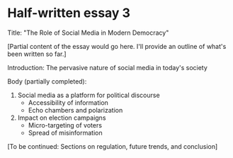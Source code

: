 # Half-written essay 3

Title: "The Role of Social Media in Modern Democracy"

[Partial content of the essay would go here. I'll provide an outline of what's been written so far.]

Introduction: The pervasive nature of social media in today's society

Body (partially completed):
1. Social media as a platform for political discourse
   - Accessibility of information
   - Echo chambers and polarization
2. Impact on election campaigns
   - Micro-targeting of voters
   - Spread of misinformation

[To be continued: Sections on regulation, future trends, and conclusion]
